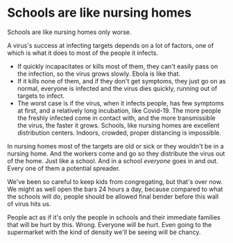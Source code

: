# Schools are like nursing homes
Schools are like nursing homes only worse. 

A virus's success at infecting targets depends on a lot of factors, one of which is what it does to most of the people it infects. 
* If quickly incapacitates or kills most of them, they can't easily pass on the infection, so the virus grows slowly. Ebola is like that. 
* If it kills none of them, and if they don't get symptoms, they just go on as normal, everyone is infected and the virus dies quickly, running out of targets to infect. 
* The worst case is if the virus, when it infects people, has few symptoms at first, and a relatively long incubation, like Covid-19. The more people the freshly infected come in contact with, and the more transmissible the virus, the faster it grows. Schools, like nursing homes are excellent distribution centers. Indoors, crowded, proper distancing is impossible. 

In nursing homes most of the targets are old or sick or they wouldn't be in a nursing home. And the workers come and go so they distribute the virus out of the home. Just like a school. And in a school <i>everyone</i> goes in and out. Every one of them a potential spreader. 

We've been so careful to keep kids from congregating, but that's over now. We might as well open the bars 24 hours a day, because compared to what the schools will do, people should be allowed final bender before this wall of virus hits us. 

People act as if it's only the people in schools and their immediate families that will be hurt by this. Wrong. Everyone will be hurt. Even going to the supermarket with the kind of density we'll be seeing will be chancy. 

